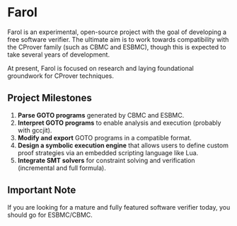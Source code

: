 # Farol

Farol is an experimental, open-source project with the goal of developing a free software verifier. The ultimate aim is to work towards compatibility with the CProver family (such as CBMC and ESBMC), though this is expected to take several years of development.

At present, Farol is focused on research and laying foundational groundwork for CProver techniques.

## Project Milestones

1. **Parse GOTO programs** generated by CBMC and ESBMC.
2. **Interpret GOTO programs** to enable analysis and execution (probably with gccjit).
3. **Modify and export** GOTO programs in a compatible format.
4. **Design a symbolic execution engine** that allows users to define custom proof strategies via an embedded scripting language like Lua.
5. **Integrate SMT solvers** for constraint solving and verification (incremental and full formula).

## Important Note

If you are looking for a mature and fully featured software verifier today, you should go for ESBMC/CBMC.
